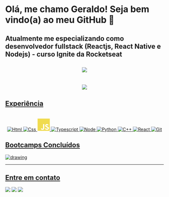 # Olá, me chamo Geraldo! Seja bem vindo(a) ao meu GitHub 👋

<h2>Atualmente me especializando como desenvolvedor fullstack (Reactjs, React Native e Nodejs) - curso Ignite da Rocketseat
<br>
<br>
<div align="center"><img src="https://www.rocketseat.com.br/assets/logos/ignite-horizontal.svg"/></div>
</h2>

<br>
<div align="center">
  <a href="https://github.com/GeracNeto">
  <img height="200em" src="https://github-readme-stats.vercel.app/api/top-langs/?username=GeracNeto&layout=compact&langs_count=7&theme=dark"/>
</div>

<h2>Experiência</h2>

<div align="center" style="display: inline_block"><br>
  <img src="https://www.vectorlogo.zone/logos/w3_html5/w3_html5-icon.svg" alt="Html" title="Html" width="40" height="40"/>
  <img src="https://www.vectorlogo.zone/logos/w3_css/w3_css-icon.svg" alt="Css" title="Css" width="40" height="40"/>
  <img src="https://raw.githubusercontent.com/devicons/devicon/master/icons/javascript/javascript-plain.svg" alt="Javascript" title="Javascript" width="40"/>
  <img src="https://www.vectorlogo.zone/logos/typescriptlang/typescriptlang-icon.svg" alt="Typescript" title="Typescript" width="40" height="40"/>
  <img src="https://www.vectorlogo.zone/logos/nodejs/nodejs-icon.svg" alt="Node" title="Node" width="40" height="40"/>
  <img src="https://www.vectorlogo.zone/logos/python/python-icon.svg" alt="Python" title="Python" width="40" height="40">
  <img src="https://cdn-icons-png.flaticon.com/512/6132/6132222.png" alt="C++" title="C++" width="40" height="40">
  <img src="https://www.vectorlogo.zone/logos/reactjs/reactjs-icon.svg" alt="React" title="React" width="40" height="40"/>
  <img src="https://www.vectorlogo.zone/logos/git-scm/git-scm-icon.svg" alt="Git" title="Git" width="40" height="40">
    
</div>

<h2>Bootcamps Concluídos</h2>

<img src="https://hermes.digitalinnovation.one/tracks/a0fb3b13-3dd0-495e-8f07-77cc1a85991f.png" alt="drawing" width="100"/>

<hr>
  
<h2>Entre em contato</h2> 
<div>
  <a href="mailto: gera.cost18@gmail.com" target="_blank"><img src="https://img.shields.io/badge/Gmail-D14836?style=for-the-badge&logo=gmail&logoColor=white"></img></a>
  <a href="https://www.linkedin.com/in/geraldo-costa-5568a8152/" target="_blank"><img src="https://img.shields.io/badge/LinkedIn-0077B5?style=for-the-badge&logo=linkedin&logoColor=white"></img></a>
  <a href="https://www.youtube.com/channel/UCZdenE_cONyQ4VjWwneBbrg" target="_blank"><img src="https://img.shields.io/badge/YouTube-FF0000?style=for-the-badge&logo=youtube&logoColor=white"></img></a>
</div>

